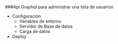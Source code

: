 ###Api Graphql para administrar una lista de usuarios
- Configuración
  - Variables de entorno
  - Servidor de Base de datos
  - Carga de datos
- Deploy